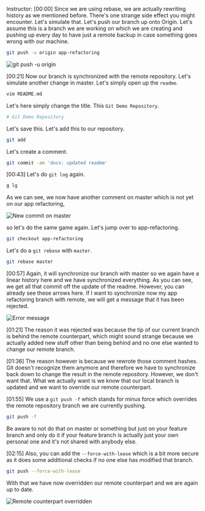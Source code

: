 Instructor: [00:00] Since we are using rebase, we are actually rewriting history as we mentioned before. There's one strange side effect you might encounter. Let's simulate that. Let's push our branch up onto Origin. Let's assume this is a branch we are working on which we are creating and pushing up every day to have just a remote backup in case something goes wrong with our machine.

```bash
git push -u origin app-refactoring
```

![git push -u origin](https://res.cloudinary.com/dg3gyk0gu/image/upload/v1550272143/transcript-images/push-a-rebased-local-branch-by-using-force-with-lease-git-push-u-origin.jpg)

[00:21] Now our branch is synchronized with the remote repository. Let's simulate another change in master. Let's simply open up the `readme`.

```bash
vim README.md
```

Let's here simply change the title. This `Git Demo Repository`.

```bash
# Git Demo Repository
```

Let's save this. Let's add this to our repository.

```bash
git add
```

Let's create a comment.

```bash
git commit -am 'docs: updated readme'
```

[00:43] Let's do `git log` again.

```bash
g lg
```

As we can see, we now have another comment on master which is not yet on our app refactoring,

![New commit on master](https://res.cloudinary.com/dg3gyk0gu/image/upload/v1550272143/transcript-images/push-a-rebased-local-branch-by-using-force-with-lease-new-commit.jpg)

so let's do the same game again. Let's jump over to app-refactoring.

```bash
git checkout app-refactoring

```

Let's do a `git rebase` with `master`.

```bash
git rebase master
```

[00:57] Again, it will synchronize our branch with master so we again have a linear history here and we have synchronized everything. As you can see, we get all that commit off the update of the readme. However, you can already see these arrows here. If I want to synchronize now my app refactoring branch with remote, we will get a message that it has been rejected.

![Error message](https://res.cloudinary.com/dg3gyk0gu/image/upload/v1550272145/transcript-images/push-a-rebased-local-branch-by-using-force-with-lease-error-message.jpg)

[01:21] The reason it was rejected was because the tip of our current branch is behind the remote counterpart, which might sound strange because we actually added new stuff other than being behind and no one else wanted to change our remote branch.

[01:36] The reason however is because we rewrote those comment hashes. Git doesn't recognize them anymore and therefore we have to synchronize back down to change the result in the remote repository. However, we don't want that. What we actually want is we know that our local branch is updated and we want to override our remote counterpart.

[01:55] We use a `git push -f` which stands for minus force which overrides the remote repository branch we are currently pushing.

```bash
git push -f
```

Be aware to not do that on master or something but just on your feature branch and only do it if your feature branch is actually just your own personal one and it's not shared with anybody else.

[02:15] Also, you can add the `--force-with-lease` which is a bit more secure as it does some additional checks if no one else has modified that branch.

```bash
git push --force-with-lease
```

With that we have now overridden our remote counterpart and we are again up to date.

![Remote counterpart overridden](https://res.cloudinary.com/dg3gyk0gu/image/upload/v1550272143/transcript-images/push-a-rebased-local-branch-by-using-force-with-lease-remote-counter-part-overridden.jpg)